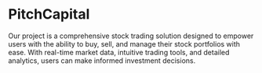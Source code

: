 # PitchCapital
Our project is a comprehensive stock trading solution designed to empower users with the ability to buy, sell, and manage their stock portfolios with ease. With real-time market data, intuitive trading tools, and detailed analytics, users can make informed investment decisions. 
